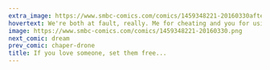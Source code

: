 ```yaml
---
extra_image: https://www.smbc-comics.com/comics/1459348221-20160330after.png
hovertext: We're both at fault, really. Me for cheating and you for using a human language that fails to capture all implicit assumptions.
image: https://www.smbc-comics.com/comics/1459348221-20160330.png
next_comic: dream
prev_comic: chaper-drone
title: If you love someone, set them free...
---
```


